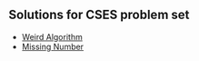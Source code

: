 ## Solutions for CSES problem set 
- [Weird Algorithm](https://github.com/ep1ctet/cses-problem-set/tree/main/weird-algorithm)
- [Missing Number](https://github.com/ep1ctet/cses-problem-set/blob/main/missing-number)
